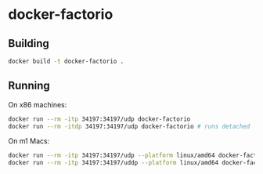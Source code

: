 # docker-factorio


## Building
```bash
docker build -t docker-factorio .
```

## Running
On x86 machines:
```bash
docker run --rm -itp 34197:34197/udp docker-factorio
docker run --rm -itdp 34197:34197/udp docker-factorio # runs detached

```

On m1 Macs:
```bash
docker run --rm -itp 34197:34197/udp --platform linux/amd64 docker-factorio # ctrl-c kills server
docker run --rm -itp 34197:34197/uddp --platform linux/amd64 docker-factorio # runs detached
```
